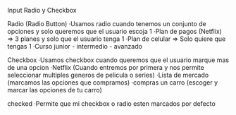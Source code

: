 Input Radio y Checkbox

Radio (Radio Button)
·Usamos radio cuando tenemos un conjunto de opciones y solo queremos que el usuario escoja 1
·Plan de pagos (Netflix) => 3 planes y solo que el usuario tenga 1
·Plan de celular => Solo quiere que tengas 1
·Curso junior - intermedio - avanzado

Checkbox
·Usamos checkbox cuando queremos que el usuario marque mas de una opcion
·Netflix (Cuando entremos por primera y nos permite seleccionar multiples generos de pelicula o series)
·Lista de mercado (marcamos las opciones que compramos)
·compras un carro (escoger y marcar las opciones de tu carro)

checked
·Permite que mi checkbox o radio esten marcados por defecto